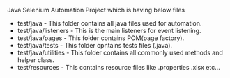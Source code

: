Java Selenium Automation Project which is having below files 
- test/java - This folder contains all java files used for automation.
- test/java/listeners - This is the main listeners for event listening.
- test/java/pages - This folder contains POM(page factory).
- test/java/tests - This folder cpntains tests files (.java).
- test/java/utilities - This folder contains all commonly used methods and helper class.
- test/resources - This contains resource files like .properties .xlsx etc...
  
